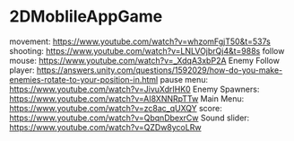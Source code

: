 # 2DMoblileAppGame
movement: https://www.youtube.com/watch?v=whzomFgjT50&t=537s
shooting: https://www.youtube.com/watch?v=LNLVOjbrQj4&t=988s
follow mouse: https://www.youtube.com/watch?v=_XdqA3xbP2A
Enemy Follow player: https://answers.unity.com/questions/1592029/how-do-you-make-enemies-rotate-to-your-position-in.html
pause menu: https://www.youtube.com/watch?v=JivuXdrIHK0
Enemy Spawners: https://www.youtube.com/watch?v=AI8XNNRpTTw
Main Menu: https://www.youtube.com/watch?v=zc8ac_qUXQY
score: https://www.youtube.com/watch?v=QbqnDbexrCw
Sound slider: https://www.youtube.com/watch?v=QZDw8ycoLRw
